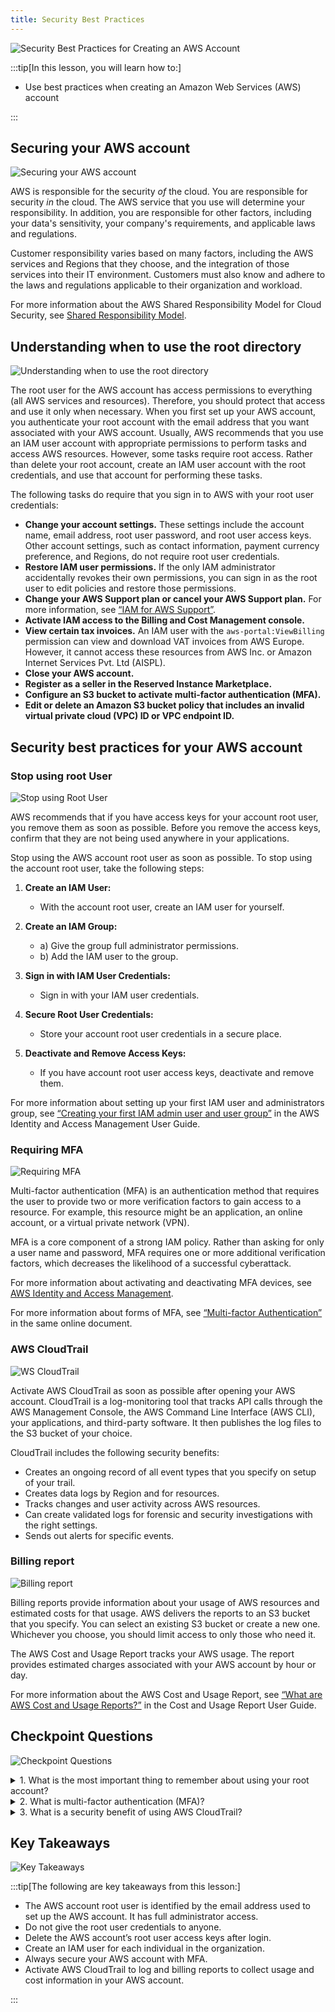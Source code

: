 ```yaml
---
title: Security Best Practices
---
```

![Security Best Practices for Creating an AWS Account](../../../assets/security/best_practices/intro.png)

:::tip[In this lesson, you will learn how to:]

- Use best practices when creating an Amazon Web Services (AWS) account

:::

## Securing your AWS account

![Securing your AWS account](../../../assets/security/best_practices/secure_aws_account.png)

AWS is responsible for the security *of* the cloud. You are responsible for security *in* the cloud. The AWS service that you use will determine your responsibility. In addition, you are responsible for other factors, including your data's sensitivity, your company's requirements, and applicable laws and regulations.

Customer responsibility varies based on many factors, including the AWS services and Regions that they choose, and the integration of those services into their IT environment. Customers must also know and adhere to the laws and regulations applicable to their organization and workload.

For more information about the AWS Shared Responsibility Model for Cloud Security, see [Shared Responsibility Model](https://aws.amazon.com/compliance/shared-responsibility-model/).

## Understanding when to use the root directory

![Understanding when to use the root directory](../../../assets/security/best_practices/root_account_understanding.png)

The root user for the AWS account has access permissions to everything (all AWS services and resources). Therefore, you should protect that access and use it only when necessary. When you first set up your AWS account, you authenticate your root account with the email address that you want associated with your AWS account. Usually, AWS recommends that you use an IAM user account with appropriate permissions to perform tasks and access AWS resources. However, some tasks require root access. Rather than delete your root account, create an IAM user account with the root credentials, and use that account for performing these tasks.

The following tasks do require that you sign in to AWS with your root user credentials:

- **Change your account settings.** These settings include the account name, email address, root user password, and root user access keys. Other account settings, such as contact information, payment currency preference, and Regions, do not require root user credentials.
- **Restore IAM user permissions.** If the only IAM administrator accidentally revokes their own permissions, you can sign in as the root user to edit policies and restore those permissions.
- **Change your AWS Support plan or cancel your AWS Support plan.** For more information, see [“IAM for AWS Support”](https://aws.amazon.com/premiumsupport/iam-access/).
- **Activate IAM access to the Billing and Cost Management console.**
- **View certain tax invoices.** An IAM user with the `aws-portal:ViewBilling` permission can view and download VAT invoices from AWS Europe. However, it cannot access these resources from AWS Inc. or Amazon Internet Services Pvt. Ltd (AISPL).
- **Close your AWS account.**
- **Register as a seller in the Reserved Instance Marketplace.**
- **Configure an S3 bucket to activate multi-factor authentication (MFA).**
- **Edit or delete an Amazon S3 bucket policy that includes an invalid virtual private cloud (VPC) ID or VPC endpoint ID.**

## Security best practices for your AWS account

### Stop using root User

![Stop using Root User](../../../assets/security/best_practices/root_user.png)

AWS recommends that if you have access keys for your account root user, you remove them as soon as possible. Before you remove the access keys, confirm that they are not being used anywhere in your applications.

Stop using the AWS account root user as soon as possible. To stop using the account root user, take the following steps:

1. **Create an IAM User:**
   - With the account root user, create an IAM user for yourself.

2. **Create an IAM Group:**
   - a) Give the group full administrator permissions.
   - b) Add the IAM user to the group.

3. **Sign in with IAM User Credentials:**
   - Sign in with your IAM user credentials.

4. **Secure Root User Credentials:**
   - Store your account root user credentials in a secure place.

5. **Deactivate and Remove Access Keys:**
   - If you have account root user access keys, deactivate and remove them.

For more information about setting up your first IAM user and administrators group, see [“Creating your first IAM admin user and user group”](https://docs.aws.amazon.com/IAM/latest/UserGuide/getting-started_create-admin-group.html) in the AWS Identity and Access Management User Guide.

### Requiring MFA

![Requiring MFA](../../../assets/security/best_practices/require_mfa.png)

Multi-factor authentication (MFA) is an authentication method that requires the user to provide two or more verification factors to gain access to a resource. For example, this resource might be an application, an online account, or a virtual private network (VPN).

MFA is a core component of a strong IAM policy. Rather than asking for only a user name and password, MFA requires one or more additional verification factors, which decreases the likelihood of a successful cyberattack.

For more information about activating and deactivating MFA devices, see [AWS Identity and Access Management](https://aws.amazon.com/iam/).

For more information about forms of MFA, see [“Multi-factor Authentication”](https://aws.amazon.com/iam/features/mfa/?audit=2019q1) in the same online document.

### AWS CloudTrail

![WS CloudTrail](../../../assets/security/best_practices/aws_cloudtrail.png)

Activate AWS CloudTrail as soon as possible after opening your AWS account. CloudTrail is a log-monitoring tool that tracks API calls through the AWS Management Console, the AWS Command Line Interface (AWS CLI), your applications, and third-party software. It then publishes the log files to the S3 bucket of your choice.

CloudTrail includes the following security benefits:

- Creates an ongoing record of all event types that you specify on setup of your trail.
- Creates data logs by Region and for resources.
- Tracks changes and user activity across AWS resources.
- Can create validated logs for forensic and security investigations with the right settings.
- Sends out alerts for specific events.

### Billing report

![Billing report](../../../assets/security/best_practices/billing_report.png)

Billing reports provide information about your usage of AWS resources and estimated costs for that usage. AWS delivers the reports to an S3 bucket that you specify. You can select an existing S3 bucket or create a new one. Whichever you choose, you should limit access to only those who need it.

The AWS Cost and Usage Report tracks your AWS usage. The report provides estimated charges associated with your AWS account by hour or day.

For more information about the AWS Cost and Usage Report, see [“What are AWS Cost and Usage Reports?”](https://docs.aws.amazon.com/cur/latest/userguide/what-is-cur.html) in the Cost and Usage Report User Guide.

## Checkpoint Questions

![Checkpoint Questions](../../../assets/security/best_practices/questions.png)

<details>
<summary>1. What is the most important thing to remember about using your root account?</summary>

AWS strongly recommends that you do not use the root user for your everyday tasks, even the administrative ones. Instead, adhere to the best practice of using the root user only to create your first IAM user. Then, securely lock away the root user credentials and use them to perform only a few account and service management tasks. For more information, see [“AWS account root user”](https://docs.aws.amazon.com/IAM/latest/UserGuide/id_root-user.html).

</details>

<details>
<summary>2. What is multi-factor authentication (MFA)?</summary>

MFA is an authentication method that requires the user to provide two or more verification factors to gain access to a resource. For example, such a resource might be an application, an online account, or a VPN. MFA is a core component of a strong identity and access management policy. Rather than asking for only a user name and password, MFA requires one or more additional verification factors, which decreases the likelihood of a successful cyberattack.

</details>

<details>
<summary>3. What is a security benefit of using AWS CloudTrail?</summary>

- Creates an ongoing record of all event types that you specify upon setup of your trail
- Creates data logs by Region and for resources
- Tracks changes and user activity across AWS resources
- Can create validated logs for forensic and security investigations with the right settings
- Sends out alerts for specific events

</details>

## Key Takeaways

![Key Takeaways](../../../assets/security/best_practices/takeaways.png)

:::tip[The following are key takeaways from this lesson:]

- The AWS account root user is identified by the email address used to set up the AWS account. It has full administrator access.
- Do not give the root user credentials to anyone.
- Delete the AWS account’s root user access keys after login.
- Create an IAM user for each individual in the organization.
- Always secure your AWS account with MFA.
- Activate AWS CloudTrail to log and billing reports to collect usage and cost information in your AWS account.

:::
